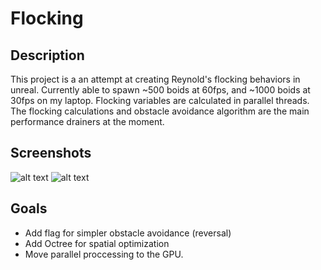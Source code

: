 # Flocking

## Description
This project is a an attempt at creating Reynold's flocking behaviors in unreal. Currently able to spawn ~500 boids at 60fps, and ~1000 boids at 30fps on my laptop. Flocking variables are calculated in parallel threads. The flocking calculations and obstacle avoidance algorithm are the main performance drainers at the moment.

## Screenshots
![alt text](https://i.imgur.com/8Rb9Ll1.png "Flocking1")
![alt text](https://i.imgur.com/HLmYz5a.jpg "Flocking2")

## Goals
* Add flag for simpler obstacle avoidance (reversal)
* Add Octree for spatial optimization
* Move parallel proccessing to the GPU.
